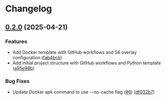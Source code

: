 # Changelog

## [0.2.0](https://github.com/MattKobayashi/template-container-python/compare/v0.1.0...v0.2.0) (2025-04-21)


### Features

* Add Docker template with GitHub workflows and S6 overlay configuration ([fab4bcb](https://github.com/MattKobayashi/template-container-python/commit/fab4bcbcdc8828801e46399d14f82fa49501d24c))
* Add initial project structure with GitHub workflows and Python template ([a95e98b](https://github.com/MattKobayashi/template-container-python/commit/a95e98b06cec3540309c58a40ee9f80e6b350bca))


### Bug Fixes

* Update Docker apk command to use --no-cache flag ([#6](https://github.com/MattKobayashi/template-container-python/issues/6)) ([df032b7](https://github.com/MattKobayashi/template-container-python/commit/df032b7eee0bb8194b2193201bcb6295f89a977c))
